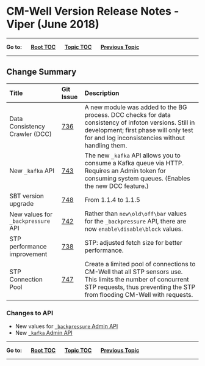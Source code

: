 # CM-Well Version Release Notes - Viper (June 2018) #

----

**Go to:** &nbsp;&nbsp;&nbsp;&nbsp; [**Root TOC**](CM-Well.RootTOC.md) &nbsp;&nbsp;&nbsp;&nbsp; [**Topic TOC**](ReleaseNotes.TOC.md) &nbsp;&nbsp;&nbsp;&nbsp; [**Previous Topic**](ReleaseNotes.Unicorn.June.2018.md)

----

## Change Summary ##


 Title | Git Issue | Description 
:------|:----------|:------------
Data Consistency Crawler (DCC) | [736](https://github.com/thomsonreuters/CM-Well/pull/736) | A new module was added to the BG process. DCC checks for data consistency of infoton versions. Still in development; first phase will only test for and log inconsistencies without handling them.
New ```_kafka``` API | [743](https://github.com/thomsonreuters/CM-Well/pull/743) | The new ```_kafka``` API allows you to consume a Kafka queue via HTTP. Requires an Admin token for consuming system queues. (Enables the new DCC feature.)
SBT version upgrade | [748](https://github.com/thomsonreuters/CM-Well/pull/748) | From 1.1.4 to 1.1.5
New values for ```_backpressure``` API | [742]() | Rather than ```new\old\off\bar``` values for the ```_backpressure``` API, there are now ```enable\disable\block``` values.
STP performance improvement | [738](https://github.com/thomsonreuters/CM-Well/pull/738) | STP: adjusted fetch size for better performance.
STP Connection Pool | [747](https://github.com/thomsonreuters/CM-Well/pull/747) | Create a limited pool of connections to CM-Well that all STP sensors use. This limits the number of concurrent STP requests, thus preventing the STP from flooding CM-Well with requests.


### Changes to API ###

* New values for [```_backpressure``` Admin API](Admin.Backpressure.md)
* New [```_kafka``` Admin API](Admin.Kafka.md)

----

**Go to:** &nbsp;&nbsp;&nbsp;&nbsp; [**Root TOC**](CM-Well.RootTOC.md) &nbsp;&nbsp;&nbsp;&nbsp; [**Topic TOC**](ReleaseNotes.TOC.md) &nbsp;&nbsp;&nbsp;&nbsp; [**Previous Topic**](ReleaseNotes.Unicorn.June.2018.md)

----